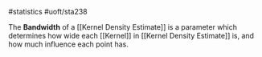 #statistics 
#uoft/sta238 

The **Bandwidth** of a [[Kernel Density Estimate]] is a parameter which determines how wide each [[Kernel]] in [[Kernel Density Estimate]] is, and how much influence each point has.